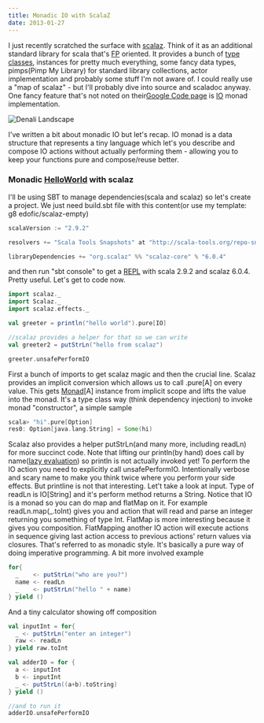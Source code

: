 ```yaml
---
title: Monadic IO with ScalaZ
date: 2013-01-27
---
```


I just recently scratched the
surface with [scalaz](http://code.google.com/p/scalaz/). Think of it as
an additional standard library for scala that's
[FP](http://en.wikipedia.org/wiki/Functional_programming "Functional programming")
oriented. It provides a bunch of [type
classes](http://en.wikipedia.org/wiki/Type_class "Type class"),
instances for pretty much everything, some fancy data types, pimps(Pimp
My Library) for standard library collections, actor implementation and
probably some stuff I'm not aware of. I could really use a "map of
scalaz" - but I'll probably dive into source and scaladoc anyway. One
fancy feature that's not noted on their[Google Code
page](http://code.google.com/p/scalaz/) is
[IO](http://en.wikipedia.org/wiki/Io_%28programming_language%29 "Io (programming language)")
monad implementation.

![Denali Landscape](http://farm7.static.flickr.com/6157/6183470322_cbbf4881d2_m.jpg "Denali Landscape")

I've written a bit about monadic IO but let's recap. IO monad is a data structure that represents a tiny
language which let's you describe and compose IO actions without
actually performing them - allowing you to keep your functions pure and
compose/reuse better.

### Monadic [HelloWorld](http://en.wikipedia.org/wiki/Hello_world_program "Hello world program") with scalaz

I'll be using SBT to manage dependencies(scala and scalaz) so let's
create a project. We just need build.sbt file with this content(or use
my template: g8 edofic/scalaz-empty)

```scala
scalaVersion := "2.9.2"

resolvers += "Scala Tools Snapshots" at "http://scala-tools.org/repo-snapshots/"

libraryDependencies += "org.scalaz" %% "scalaz-core" % "6.0.4"
```

and then run "sbt console" to get a
[REPL](http://en.wikipedia.org/wiki/Read%E2%80%93eval%E2%80%93print_loop "Read–eval–print loop")
with scala 2.9.2 and scalaz 6.0.4. Pretty useful. Let's get to code now.

```scala
import scalaz._
import Scalaz._
import scalaz.effects._

val greeter = println("hello world").pure[IO]

//scalaz provides a helper for that so we can write
val greeter2 = putStrLn("hello from scalaz")

greeter.unsafePerformIO
```

First a bunch of imports to get scalaz magic and then the crucial line.
Scalaz provides an implicit conversion which allows us to call .pure[A]
on every value. This gets
[Monad](http://en.wikipedia.org/wiki/Monad_%28functional_programming%29 "Monad (functional programming)")[A]
instance from implicit scope and lifts the value into the monad. It's a
type class way (think dependency injection) to invoke monad
"constructor", a simple sample

```scala
scala> "hi".pure[Option]
res0: Option[java.lang.String] = Some(hi)
```

Scalaz also provides a helper putStrLn(and many more, including readLn)
for more succinct code. Note that lifting our println(by hand) does call
by name([lazy
evaluation](http://en.wikipedia.org/wiki/Lazy_evaluation "Lazy evaluation"))
so println is not actually invoked yet! To perform the IO action you
need to explicitly call unsafePerformIO. Intentionally verbose and scary
name to make you think twice where you perform your side effects. But
printline is not that interesting. Let't take a look at input. Type of
readLn is IO[String] and it's perform method returns a String. Notice
that IO is a monad so you can do map and flatMap on it. For example
readLn.map(_.toInt) gives you and action that will read and parse an
integer returning you something of type Int. FlatMap is more interesting
because it gives you composition. FlatMapping another IO action will
execute actions in sequence giving last action access to previous
actions' return values via closures. That's referred to as monadic
style. It's basically a pure way of doing imperative programming. A bit
more involved example

```scala
for{
  _    <- putStrLn("who are you?")
  name <- readLn
  _    <- putStrLn("hello " + name)
} yield ()
```

And a tiny calculator showing off composition

```scala
val inputInt = for{
  _ <- putStrLn("enter an integer")
  raw <- readLn
} yield raw.toInt

val adderIO = for {
  a <- inputInt
  b <- inputInt
  _ <- putStrLn((a+b).toString)
} yield ()

//and to run it
adderIO.unsafePerformIO
```
